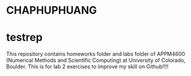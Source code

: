 # CHAPHUPHUANG
# testrep
This repository contains homeworks folder and labs folder of APPM4600 (Numerical Methods and Scientific Computing) at University of Colorado, Boulder. This is for lab 2 exercises to improve my skill on Github!!!!
